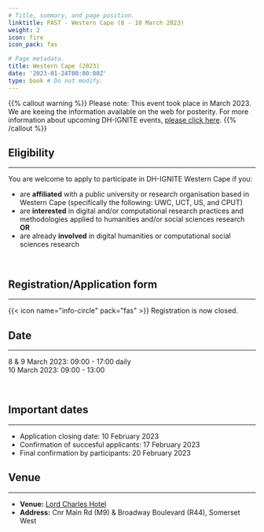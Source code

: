```yaml
---
# Title, summary, and page position.
linktitle: PAST - Western Cape (8 - 10 March 2023)
weight: 2
icon: fire
icon_pack: fas

# Page metadata.
title: Western Cape (2023)
date: '2023-01-24T00:00:00Z'
type: book # Do not modify.
---
```


{{% callout warning %}}
Please note: This event took place in March 2023. We are keeing the information available on the web for posterity.
For more information about upcoming DH-IGNITE events, [please click here](../../../#event).
{{% /callout %}}

## Eligibility
---
You are welcome to apply to participate in DH-IGNITE Western Cape if you:
- are **affiliated** with a public university or research organisation based in Western Cape (specifically the following: UWC, UCT, US, and CPUT)
- are **interested** in digital and/or computational research practices and methodologies applied to humanities and/or social sciences research  **OR** 
- are already **involved** in digital humanities or computational social sciences research

<br>

## Registration/Application form
---

{{< icon name="info-circle" pack="fas" >}}
Registration is now closed.

## Date
---

8 & 9 March 2023: 09:00 - 17:00 daily <br>
10 March 2023: 09:00 - 13:00 

<br>

## Important dates
---

- Application closing date: 10 February 2023
- Confirmation of succesful applicants: 17 February 2023
- Final confirmation by participants: 20 February 2023


## Venue
---

- **Venue:**  [Lord Charles Hotel](https://lordcharleshotel.com/)
- **Address:** Cnr Main Rd (M9) & Broadway Boulevard (R44), Somerset West


